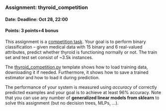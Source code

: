 ### Assignment: thyroid_competition
#### Date: Deadline: Oct 28, 22:00
#### Points: 3 points+4 bonus

This assignment is a [competition task](https://ufal.mff.cuni.cz/courses/npfl129/2425-winter#competitions). Your goal
is to perform binary classification – given medical data with 15 binary and
6 real-valued attributes, predict whether thyroid is functioning normally or not.
The train set and test set consist of ~3.5k instances.

The [thyroid_competition.py](https://github.com/ufal/npfl129/tree/master/labs/03/thyroid_competition.py)
template shows how to load training data, downloading it if needed.
Furthermore, it shows how to save a trained estimator and how to load it during
prediction.

The performance of your system is measured using _accuracy_ of correctly
predicted examples and your goal is to achieve at least 96% accuracy.
Note that you can use any number of **generalized linear models from sklearn**
to solve this assignment (but no decision trees, MLPs, …).
